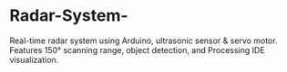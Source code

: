 # Radar-System-
Real-time radar system using Arduino, ultrasonic sensor &amp; servo motor. Features 150° scanning range, object detection, and Processing IDE visualization.
